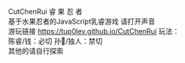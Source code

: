 CutChenRui 睿 果 忍 者  
基于水果忍者的JavaScript乳睿游戏 请打开声音  
游玩链接 https://tup0lev.github.io/CutChenRui
玩法：  
陈睿/钱：必切
孙🐶/独人：禁切  
其他的请自行探索
